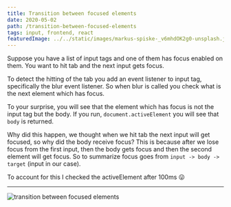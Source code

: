 ```yaml
---
title: Transition between focused elements
date: 2020-05-02
path: /transition-between-focused-elements
tags: input, frontend, react
featuredImage: ../../static/images/markus-spiske-_v6mhdOK2g0-unsplash.jpg
---
```


 

Suppose you have a list of input tags and one of them has focus enabled on them. You want to hit tab and the next input gets focus.

To detect the hitting of the tab you add an event listener to input tag, specifically the blur event listener. So when blur is called you check what is the next element which has focus.

To your surprise, you will see that the element which has focus is not the input tag but the body.
If you run, `document.activeElement` you will see that `body` is returned.

Why did this happen, we thought when we hit tab the next input will get focused, so why did the body receive focus? This is because after we lose focus from the first input, then the body gets focus and then the second element will get focus. So to summarize focus goes from `input -> body -> target` (input in our case).

To account for this I checked the activeElement after 100ms 😛

---

![transition between focused elements]( transition-between-focused-element.png)